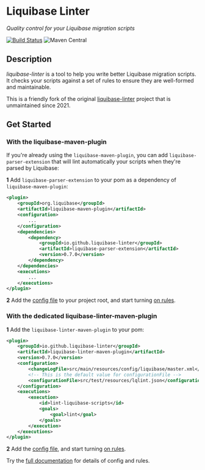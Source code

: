 # Liquibase Linter

*Quality control for your Liquibase migration scripts*

[![Build Status](https://github.com/liquibase-linter/liquibase-linter/workflows/build/badge.svg)](https://github.com/liquibase-linter/liquibase-linter/actions)
![Maven Central](https://img.shields.io/maven-central/v/io.github.liquibase-linter/liquibase-linter.svg) 

## Description

*liquibase-linter* is a tool to help you write better Liquibase migration scripts. 
It checks your scripts against a set of rules to ensure they are well-formed and maintainable.

This is a friendly fork of the original [liquibase-linter](https://github.com/whiteclarkegroup/liquibase-linter) project that is unmaintained since 2021.

## Get Started

### With the liquibase-maven-plugin

If you're already using the `liquibase-maven-plugin`, you can add `liquibase-parser-extension` that will lint automatically your scripts when they're parsed by Liquibase:

**1** Add `liquibase-parser-extension` to your pom as a dependency of `liquibase-maven-plugin`:

```xml
<plugin>
    <groupId>org.liquibase</groupId>
    <artifactId>liquibase-maven-plugin</artifactId>
    <configuration>
        ...
    </configuration>
    <dependencies>
        <dependency>
            <groupId>io.github.liquibase-linter</groupId>
            <artifactId>liquibase-parser-extension</artifactId>
            <version>0.7.0</version>
        </dependency>
    </dependencies>
    <executions>
        ...
    </executions>
</plugin>

```

**2** Add the [config file](https://liquibase-linter.github.io/liquibase-linter/docs/configure) to your project root, and start turning [on rules](https://liquibase-linter.github.io/liquibase-linter/docs/rules/).

### With the dedicated liquibase-linter-maven-plugin

**1** Add the `liquibase-linter-maven-plugin` to your pom:

```xml
<plugin>
    <groupId>io.github.liquibase-linter</groupId>
    <artifactId>liquibase-linter-maven-plugin</artifactId>
    <version>0.7.0</version>
    <configuration>
        <changeLogFile>src/main/resources/config/liquibase/master.xml</changeLogFile>
        <!-- This is the default value for configurationFile -->
        <configurationFile>src/test/resources/lqlint.json</configurationFile>
    </configuration>
    <executions>
        <execution>
            <id>lint-liquibase-scripts</id>
            <goals>
                <goal>lint</goal>
            </goals>
        </execution>
    </executions>
</plugin>

```

**2** Add the [config file](https://liquibase-linter.github.io/liquibase-linter/docs/configure), and start turning [on rules](https://liquibase-linter.github.io/liquibase-linter/docs/rules/).

Try the [full documentation](https://liquibase-linter.github.io/liquibase-linter/docs/install) for details of config and rules.
